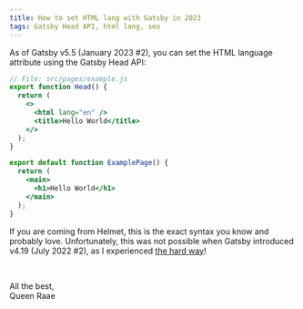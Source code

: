 ```yaml
---
title: How to set HTML lang with Gatsby in 2023
tags: Gatsby Head API, html lang, seo
---
```


As of Gatsby v5.5 (January 2023 #2), you can set the HTML language attribute using the Gatsby Head API:

```jsx
// File: src/pages/example.js
export function Head() {
  return (
    <>
      <html lang="en" />
      <title>Hello World</title>
    </>
  );
}

export default function ExamplePage() {
  return (
    <main>
      <h1>Hello World</h1>
    </main>
  );
}
```

If you are coming from Helmet, this is the exact syntax you know and probably love. Unfortunately, this was not possible when Gatsby introduced v4.19 (July 2022 #2), as I experienced [the hard way](/emails/2022-09-06-head-lang/)!

&nbsp;

All the best,\
Queen Raae
